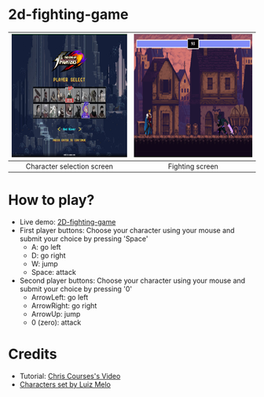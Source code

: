 # 2d-fighting-game
| <img src="./asset/preview1.png" alt="Preview 1" height="250px"> | <img src="./asset/preview2.png" alt="Preview 2" height="250px"> |
|:------------------------------------------------------------:|:------------------------------------------------------------:|
| Character selection screen                                   | Fighting screen                                              |
</hr>
<h1>How to play?</h1>
<ul>
  <li>Live demo: <a href="https://xthanh-2d-fighting-game.netlify.app"> 2D-fighting-game </a></li>
  <li>First player buttons: Choose your character using your mouse and submit your choice by pressing 'Space'
  <ul>
    <li> A: go left </li>
    <li> D: go right </li>
    <li> W: jump </li>
    <li> Space: attack </li>
  </ul></li>
  <li>Second player buttons: Choose your character using your mouse and submit your choice by pressing '0'
  <ul>
    <li> ArrowLeft: go left </li>
    <li> ArrowRight: go right </li>
    <li> ArrowUp: jump </li>
    <li> 0 (zero): attack </li>
  </ul></li>
</ul>
<h1>Credits</h1>
<ul>
  <li> Tutorial: <a href="https://www.youtube.com/watch?v=vyqbNFMDRGQ&t=4s"> Chris Courses's Video </a></li>
  <li> <a href="https://luizmelo.itch.io"> Characters set by Luiz Melo </a>  </li>
</ul>
